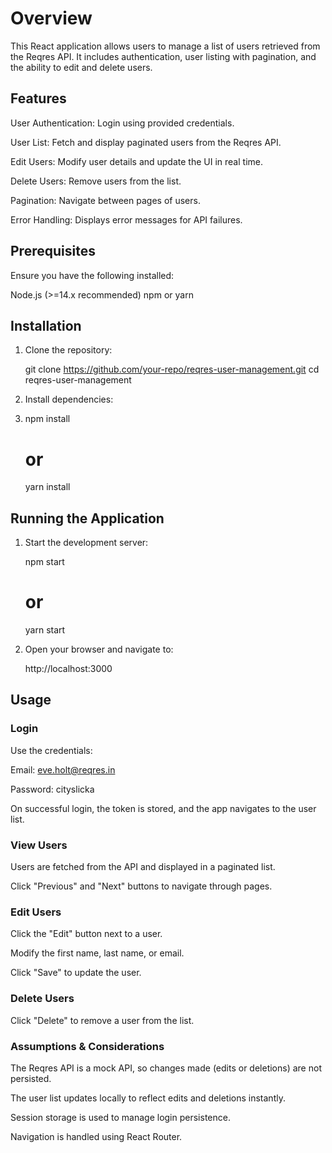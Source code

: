 # Overview

This React application allows users to manage a list of users retrieved from the Reqres API. It includes authentication, user listing with pagination, and the ability to edit and delete users.

## Features
User Authentication: Login using provided credentials.

User List: Fetch and display paginated users from the Reqres API.

Edit Users: Modify user details and update the UI in real time.

Delete Users: Remove users from the list.

Pagination: Navigate between pages of users.

Error Handling: Displays error messages for API failures.

## Prerequisites

Ensure you have the following installed:

Node.js (>=14.x recommended)
npm or yarn

## Installation

1. Clone the repository:
   
   git clone https://github.com/your-repo/reqres-user-management.git
   cd reqres-user-management
   
3. Install dependencies:
4. 
   npm install
   # or
   yarn install

## Running the Application

1. Start the development server:
   
   npm start
   # or
   yarn start
   
3. Open your browser and navigate to:
   
   http://localhost:3000


## Usage

### Login

Use the credentials:

Email: eve.holt@reqres.in

Password: cityslicka

On successful login, the token is stored, and the app navigates to the user list.

### View Users

Users are fetched from the API and displayed in a paginated list.

Click "Previous" and "Next" buttons to navigate through pages.

### Edit Users

Click the "Edit" button next to a user.

Modify the first name, last name, or email.

Click "Save" to update the user.

### Delete Users

Click "Delete" to remove a user from the list.

### Assumptions & Considerations

The Reqres API is a mock API, so changes made (edits or deletions) are not persisted.

The user list updates locally to reflect edits and deletions instantly.

Session storage is used to manage login persistence.

Navigation is handled using React Router.



